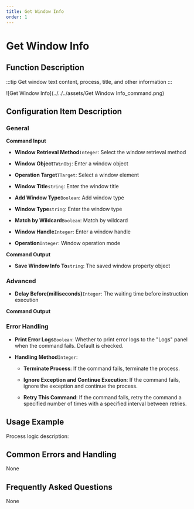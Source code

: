 ```yaml
---
title: Get Window Info
order: 1
---
```


# Get Window Info

## Function Description

:::tip 
Get window text content, process, title, and other information
:::

![Get Window Info](../../../assets/Get Window Info_command.png)

## Configuration Item Description

### General

**Command Input**

- **Window Retrieval Method**`Integer`: Select the window retrieval method

- **Window Object**`TWinObj`: Enter a window object

- **Operation Target**`TTarget`: Select a window element

- **Window Title**`string`: Enter the window title

- **Add Window Type**`Boolean`: Add window type

- **Window Type**`string`: Enter the window type

- **Match by Wildcard**`Boolean`: Match by wildcard

- **Window Handle**`Integer`: Enter a window handle

- **Operation**`Integer`: Window operation mode


**Command Output**

- **Save Window Info To**`string`: The saved window property object

### Advanced

- **Delay Before(milliseconds)**`Integer`: The waiting time before instruction execution


**Command Output**

### Error Handling

- **Print Error Logs**`Boolean`: Whether to print error logs to the "Logs" panel when the command fails. Default is checked. 

- **Handling Method**`Integer`:

    - **Terminate Process**: If the command fails, terminate the process.

    - **Ignore Exception and Continue Execution**: If the command fails, ignore the exception and continue the process.

    - **Retry This Command**: If the command fails, retry the command a specified number of times with a specified interval between retries.

## Usage Example

Process logic description:

## Common Errors and Handling

None

## Frequently Asked Questions

None

